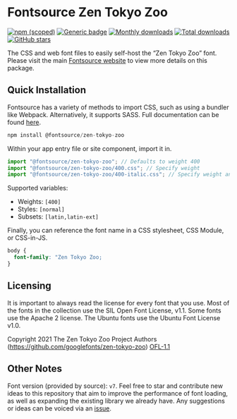 # Fontsource Zen Tokyo Zoo

[![npm (scoped)](https://img.shields.io/npm/v/@fontsource/zen-tokyo-zoo?color=brightgreen)](https://www.npmjs.com/package/@fontsource/zen-tokyo-zoo) [![Generic badge](https://img.shields.io/badge/fontsource-passing-brightgreen)](https://github.com/fontsource/fontsource) [![Monthly downloads](https://badgen.net/npm/dm/@fontsource/zen-tokyo-zoo)](https://github.com/fontsource/fontsource) [![Total downloads](https://badgen.net/npm/dt/@fontsource/zen-tokyo-zoo)](https://github.com/fontsource/fontsource) [![GitHub stars](https://img.shields.io/github/stars/fontsource/fontsource.svg?style=social&label=Star)](https://github.com/fontsource/fontsource/stargazers)

The CSS and web font files to easily self-host the “Zen Tokyo Zoo” font. Please visit the main [Fontsource website](https://fontsource.org/fonts/zen-tokyo-zoo) to view more details on this package.

## Quick Installation

Fontsource has a variety of methods to import CSS, such as using a bundler like Webpack. Alternatively, it supports SASS. Full documentation can be found [here](https://fontsource.org/docs/getting-started/introduction).

```javascript
npm install @fontsource/zen-tokyo-zoo
```

Within your app entry file or site component, import it in.

```javascript
import "@fontsource/zen-tokyo-zoo"; // Defaults to weight 400
import "@fontsource/zen-tokyo-zoo/400.css"; // Specify weight
import "@fontsource/zen-tokyo-zoo/400-italic.css"; // Specify weight and style

```

Supported variables:
- Weights: `[400]`
- Styles: `[normal]`
- Subsets: `[latin,latin-ext]`

Finally, you can reference the font name in a CSS stylesheet, CSS Module, or CSS-in-JS.

```css
body {
  font-family: "Zen Tokyo Zoo;
}
```

## Licensing
It is important to always read the license for every font that you use.
Most of the fonts in the collection use the SIL Open Font License, v1.1. Some fonts use the Apache 2 license. The Ubuntu fonts use the Ubuntu Font License v1.0.

Copyright 2021 The Zen Tokyo Zoo Project Authors (https://github.com/googlefonts/zen-tokyo-zoo)
[OFL-1.1](http://scripts.sil.org/OFL)

## Other Notes
Font version (provided by source): `v7`.
Feel free to star and contribute new ideas to this repository that aim to improve the performance of font loading, as well as expanding the existing library we already have. Any suggestions or ideas can be voiced via an [issue](https://github.com/fontsource/fontsource/issues).